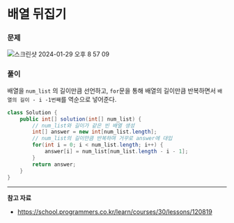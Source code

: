 # 배열 뒤집기

### 문제

![스크린샷 2024-01-29 오후 8 57 09](https://github.com/Heo-y-y/development-blog/assets/112863029/133214fa-12dc-478a-94a1-5920b55f00e5)

### 풀이

배열을 `num_list` 의 길이만큼 선언하고, `for`문을 통해 배열의 길이만큼 반복하면서 `배열의 길이 - i -1번째`를 역순으로 넣어준다.

```java
class Solution {
    public int[] solution(int[] num_list) {
        // num_list와 길이가 같은 빈 배열 생성
        int[] answer = new int[num_list.length];        
        // num_list의 길이만큼 반복하며 거꾸로 answer에 대입
        for(int i = 0; i < num_list.length; i++) {
            answer[i] = num_list[num_list.length - i - 1];
        }
        return answer;
    }
}
```

---

**참고 자료**

- <https://school.programmers.co.kr/learn/courses/30/lessons/120819>
